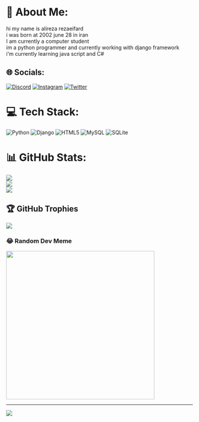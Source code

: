 # 💫 About Me:
hi my name is alireza rezaeifard <br>i was born at 2002 june 28 in iran <br>I am currently a computer student<br>im a python programmer and currently working with django framework<br>i'm currently learning java script and C#


## 🌐 Socials:
[![Discord](https://img.shields.io/badge/Discord-%237289DA.svg?logo=discord&logoColor=white)](https://discord.gg/_pashmam) [![Instagram](https://img.shields.io/badge/Instagram-%23E4405F.svg?logo=Instagram&logoColor=white)](https://instagram.com/symphony______no9) [![Twitter](https://img.shields.io/badge/Twitter-%231DA1F2.svg?logo=Twitter&logoColor=white)](https://twitter.com/unknown______81) 

# 💻 Tech Stack:
![Python](https://img.shields.io/badge/python-3670A0?style=for-the-badge&logo=python&logoColor=ffdd54) ![Django](https://img.shields.io/badge/django-%23092E20.svg?style=for-the-badge&logo=django&logoColor=white) ![HTML5](https://img.shields.io/badge/html5-%23E34F26.svg?style=for-the-badge&logo=html5&logoColor=white) ![MySQL](https://img.shields.io/badge/mysql-%2300000f.svg?style=for-the-badge&logo=mysql&logoColor=white) ![SQLite](https://img.shields.io/badge/sqlite-%2307405e.svg?style=for-the-badge&logo=sqlite&logoColor=white)
# 📊 GitHub Stats:
![](https://github-readme-stats.vercel.app/api?username=alireza-rezaeifard&theme=dark&hide_border=false&include_all_commits=true&count_private=false)<br/>
![](https://github-readme-streak-stats.herokuapp.com/?user=alireza-rezaeifard&theme=dark&hide_border=false)<br/>
![](https://github-readme-stats.vercel.app/api/top-langs/?username=alireza-rezaeifard&theme=dark&hide_border=false&include_all_commits=true&count_private=false&layout=compact)

## 🏆 GitHub Trophies
![](https://github-profile-trophy.vercel.app/?username=alireza-rezaeifard&theme=radical&no-frame=false&no-bg=false&margin-w=4)

### 😂 Random Dev Meme
<img src='https://randommeme-five.vercel.app/' style="height: 400px;"/>

---
[![](https://visitcount.itsvg.in/api?id=alireza-rezaeifard&icon=0&color=0)](https://visitcount.itsvg.in)

<!-- Proudly created with GPRM ( https://gprm.itsvg.in ) -->
